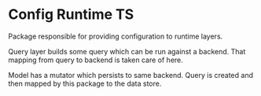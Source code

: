 # Config Runtime TS

Package responsible for providing configuration to runtime layers.

Query layer builds some query which can be run against a backend. That mapping from query to backend is taken care of
here.

Model has a mutator which persists to same backend. Query is created and then mapped by this package to the data store.